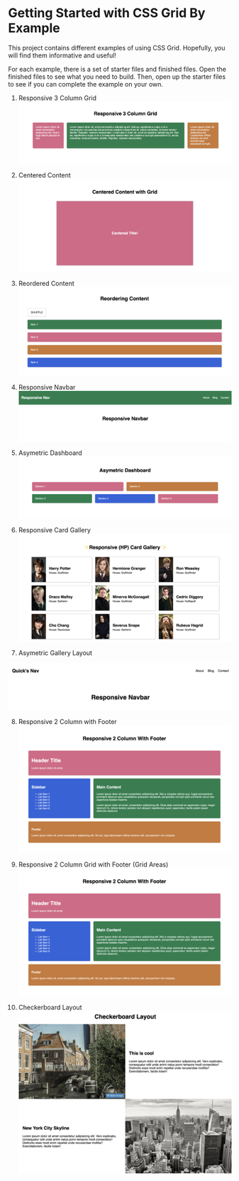 # Getting Started with CSS Grid By Example

This project contains different examples of using CSS Grid. Hopefully, you will find them informative and useful!

For each example, there is a set of starter files and finished files. Open the finished files to see what you need to build. Then, open up the starter files to see if you can complete the example on your own.

1. Responsive 3 Column Grid
![Example 1](https://github.com/jamesqquick/Getting-Started-with-CSS-Grid-by-Example/raw/master/media/1.png)

2. Centered Content
![Example 2](https://github.com/jamesqquick/Getting-Started-with-CSS-Grid-by-Example/raw/master/media/2.png)

3. Reordered Content
![Example 3](https://github.com/jamesqquick/Getting-Started-with-CSS-Grid-by-Example/raw/master/media/3.png)

4. Responsive Navbar
![Example 4](https://github.com/jamesqquick/Getting-Started-with-CSS-Grid-by-Example/raw/master/media/4.png)

5. Asymetric Dashboard
![Example 5](https://github.com/jamesqquick/Getting-Started-with-CSS-Grid-by-Example/raw/master/media/5.png)

6. Responsive Card Gallery
![Example 6](https://github.com/jamesqquick/Getting-Started-with-CSS-Grid-by-Example/raw/master/media/7.png)

7. Asymetric Gallery Layout

![Example 7](https://github.com/jamesqquick/Getting-Started-with-CSS-Grid-by-Example/raw/master/media/6.png)

8. Responsive 2 Column with Footer
![Example 8](https://github.com/jamesqquick/Getting-Started-with-CSS-Grid-by-Example/raw/master/media/8.png)

9. Responsive 2 Column Grid with Footer (Grid Areas)
![Example 9](https://github.com/jamesqquick/Getting-Started-with-CSS-Grid-by-Example/raw/master/media/8.png)

10. Checkerboard Layout
![Example 10](https://github.com/jamesqquick/Getting-Started-with-CSS-Grid-by-Example/raw/master/media/10.png)
